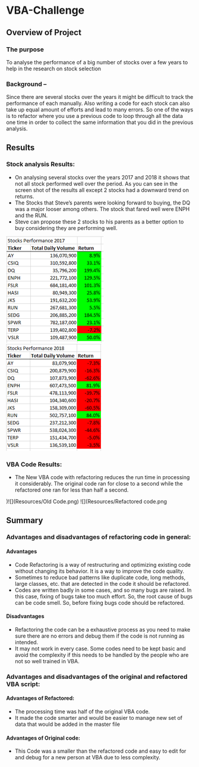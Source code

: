 # VBA-Challenge

## Overview of Project
### The purpose
To analyse the performance of a big number of stocks over a few years to help in the research on stock selection
### Background – 
Since there are several stocks over the years it might be difficult to track the performance of each manually. Also writing a code for each stock can also take up equal amount of efforts and lead to many errors. So one of the ways is to refactor where you use a previous code  to loop through all the data one time in order to collect the same information that you did in the previous analysis.

## Results
### Stock analysis Results:
- On analysing several stocks over the years 2017 and 2018 it shows that not all stock performed well over the period. As you can see in the screen shot of the results all except 2 stocks had a downward trend on returns. 
- The Stocks that Steve’s parents were looking forward to buying, the DQ was a major looser among others. The stock that fared well were ENPH and the RUN. 
- Steve can propose these 2 stocks to his parents as a better option to buy considering they are performing well.

![](Resources/VBA_Challenge_2017.png)         ![](Resources/VBA_Challenge_2018.png)

### VBA Code Results:
- The New VBA code with refactoring reduces the run time in processing it considerably. The original code ran for close to a second while the refactored one ran for less than half a second.

)![](Resources/Old Code.png)              ![](Resources/Refactored code.png

## Summary
### Advantages and disadvantages of refactoring code in general:
#### Advantages
- Code Refactoring is a way of restructuring and optimizing existing code without changing its behavior. It is a way to improve the code quality. 
- Sometimes to reduce bad patterns like duplicate code, long methods, large classes, etc. that are detected in the code it should be refactored.
- Codes are written badly in some cases, and so many bugs are raised. In this case, fixing of bugs take too much effort. So, the root cause of bugs can be code smell. So, before fixing bugs code should be refactored.
#### Disadvantages
- Refactoring the code can be a exhaustive process as you need to make sure there are no errors and debug them if the code is not running as intended.
- It may not work in every case. Some codes need to be kept basic and avoid the complexity if this needs to be handled by the people who are not so well trained in VBA.
### Advantages and disadvantages of the original and refactored VBA script:
#### Advantages of Refactored:
- The processing time was half of the original VBA code.
- It made the code smarter and would be easier to manage new set of data that would be added in the master file
#### Advantages of Original code:
- This Code was a smaller than the refactored code and easy to edit for and debug for a new person at VBA due to less complexity.
